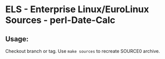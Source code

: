 # ELS - Enterprise Linux/EuroLinux Sources - perl-Date-Calc
 
## Usage:
  Checkout branch or tag. Use `make sources` to recreate  SOURCE0 archive.
